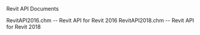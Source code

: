 Revit API Documents

RevitAPI2016.chm -- Revit API for Revit 2016
RevitAPI2018.chm -- Revit API for Revit 2018
